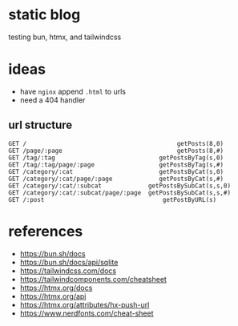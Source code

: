 # static blog

testing bun, htmx, and tailwindcss

# ideas

* have `nginx` append `.html` to urls
* need a 404 handler

## url structure

```
GET /                                          getPosts(8,0)
GET /page/:page                                getPosts(8,#)
GET /tag/:tag                             getPostsByTag(s,0)
GET /tag/:tag/page/:page                  getPostsByTag(s,#)
GET /category/:cat                        getPostsByCat(s,0)
GET /category/:cat/page/:page             getPostsByCat(s,#)
GET /category/:cat/:subcat             getPostsBySubCat(s,s,0)
GET /category/:cat/:subcat/page/:page  getPostsBySubCat(s,s,#)
GET /:post                                 getPostByURL(s)
```

# references

* https://bun.sh/docs
* https://bun.sh/docs/api/sqlite
* https://tailwindcss.com/docs
* https://tailwindcomponents.com/cheatsheet
* https://htmx.org/docs
* https://htmx.org/api
* https://htmx.org/attributes/hx-push-url
* https://www.nerdfonts.com/cheat-sheet

